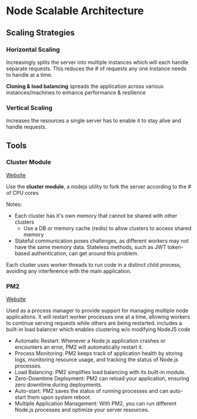 # Node Scalable Architecture

## Scaling Strategies

### Horizontal Scaling

Increasingly splits the server into multiple instances which will each handle separate requests. This reduces the # of requests any one instance needs to handle at a time. 

**Cloning & load balancing** spreads the application across various instances/machines to enhance performance & resilience

### Vertical Scaling

Increases the resources a single server has to enable it to stay alive and handle requests. 

## Tools

### Cluster Module

[Website](https://nodejs.org/api/cluster.html#how-it-works)

Use the **cluster module**, a nodejs utility to fork the server according to the # of CPU cores

Notes: 
- Each cluster has it's own memory that cannot be shared with other clusters
  - Use a DB or memory cache (redis) to allow clusters to access shared memory
- Stateful communication poses challenges, as different workers may not have the same memory data. Stateless methods, such as JWT token-based authentication, can get around this problem. 

Each cluster uses worker threads to run code in a distinct child process, avoiding any interference with the main application. 

### PM2

[Website](https://github.com/Unitech/pm2)

Used as a process manager to provide support for managing multiple node applicaitons. It will restart worker processes one at a time, allowing workers to continue serving requests while others are being restarted. 
includes a built-in load balancer which enables clustering w/o modifying NodeJS code

- Automatic Restart: Whenever a Node.js application crashes or encounters an error, PM2 will automatically restart it.
- Process Monitoring: PM2 keeps track of application health by storing logs, monitoring resource usage, and tracking the status of Node.js processes.
- Load Balancing: PM2 simplifies load balancing with its built-in module.
- Zero-Downtime Deployment: PM2 can reload your application, ensuring zero downtime during deployments.
- Auto-start: PM2 saves the status of running processes and can auto-start them upon system reboot.
- Multiple Application Management: With PM2, you can run different Node.js processes and optimize your server resources.
